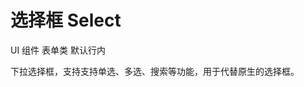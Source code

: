 # 选择框 Select

<u-linear-layout gap="small">
    <u-label>UI 组件</u-label>
    <!-- <u-label>输入型</u-label> -->
    <u-label>表单类</u-label>
    <u-label>默认行内</u-label>
</u-linear-layout>

下拉选择框，支持支持单选、多选、搜索等功能，用于代替原生的选择框。

<u-h2-tabs router>
    <u-h2-tab title="基础示例" to="/components/u-select/examples"></u-h2-tab>
    <u-h2-tab title="衍生应用" to="/components/u-select/advanced"></u-h2-tab>
    <u-h2-tab v-if="NODE_ENV === 'development'" title="详细用例" to="/components/u-select/cases"></u-h2-tab>
    <u-h2-tab title="API" to="/components/u-select/api"></u-h2-tab>
</u-h2-tabs>

<router-view></router-view>
